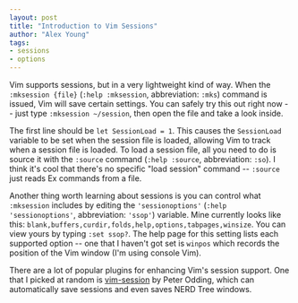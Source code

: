 ```yaml
---
layout: post
title: "Introduction to Vim Sessions"
author: "Alex Young"
tags: 
- sessions
- options
---
```


Vim supports sessions, but in a very lightweight kind of way.  When the `:mksession {file}` (`:help :mksession`, abbreviation: `:mks`) command is issued, Vim will save certain settings.  You can safely try this out right now -- just type `:mksession ~/session`, then open the file and take a look inside.

The first line should be `let SessionLoad = 1`.  This causes the `SessionLoad` variable to be set when the session file is loaded, allowing Vim to track when a session file is loaded.  To load a session file, all you need to do is source it with the `:source` command (`:help :source`, abbreviation: `:so`).  I think it's cool that there's no specific "load session" command -- `:source` just reads Ex commands from a file.

Another thing worth learning about sessions is you can control what `:mksession` includes by editing the `'sessionoptions'` (`:help 'sessionoptions'`, abbreviation: `'ssop'`) variable.  Mine currently looks like this: `blank,buffers,curdir,folds,help,options,tabpages,winsize`.  You can view yours by typing `:set ssop?`.  The help page for this setting lists each supported option -- one that I haven't got set is `winpos` which records the position of the Vim window (I'm using console Vim).

There are a lot of popular plugins for enhancing Vim's session support.  One that I picked at random is [vim-session](https://github.com/xolox/vim-session) by Peter Odding, which can automatically save sessions and even saves NERD Tree windows.
